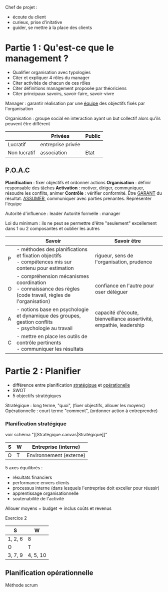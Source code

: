 Chef de projet :
- écoute du client
- curieux, prise d'initative
- guider, se mettre à la place des clients

# Partie 1 : Qu'est-ce que le management ?

- Qualifier organisation avec typologies
- Citer et expliquer 4 rôles du manager
- Citer activités de chacun de ces rôles
- Citer définitions management proposée par théoriciens
- Citer principaux savoirs, savoir-faire, savoir-vivre

Manager : garantir réalisation par une <u>équipe</u> des objectifs fixés par l'organisation

Organisation : groupe social en interaction ayant un but collectif alors qu'ils peuvent être différent


|              | Privées           | Public |
| ------------ | ----------------- | ------ |
| Lucratif     | entreprise privée |        |
| Non lucratif | association       | Etat   |

## P.O.A.C
**Planification** : fixer objectifs et ordonner actions
**Organisation** : définir responsable des tâches
**Activation** : motiver, diriger, communiquer, résoudre les conflits, animer
**Contrôle** : vérifier conformité. Être <u>GARANT</u> du résultat. <u>ASSUMER</u>, communiquer avec parties prenantes. Représenter l'équipe

Autorité d'influence : leader
Autorité formelle : manager

Loi du minimum : ils ne peut se permettre d'être "seulement" excellement dans 1 ou 2 composantes et oublier les autres

|     | Savoir                                                                                                        | Savoir être                                                        |
| --- | ------------------------------------------------------------------------------------------------------------- | ------------------------------------------------------------------ |
| P   | - méthodes des planifications et fixation objectifs<br>- compétences mis sur contenu pour estimation          | rigueur, sens de l'organisation, prudence                          |
| O   | - compréhension mécanismes coordination<br>- connaissance des règles (code travail, règles de l'organisation) | confiance en l'autre pour oser déléguer                            |
| A   | - notions base en psychologie et dynamique des groupes, gestion conflits<br>- psychologie au travail          | capacité d'écoute, bienveillance assertivité, empathie, leadership |
| C   | - mettre en place les outils de contrôle pertinents<br>- communiquer les résultats                            |                                                                    |

# Partie 2 : Planifier

- différence entre planification <u>stratégique</u> et <u>opérationelle</u>
- SWOT
- 5 objectifs stratégiques

Stratégique : long terme, "quoi", (fixer objectifs, allouer les moyens)
Opérationnelle : court terme "comment", (ordonner action à entreprendre)

### Planification stratégique
voir schéma "[[Stratégique.canvas|Stratégique]]"


| S   | W   | Entreprise (interne)    |
| --- | --- | ----------------------- |
| O   | T   | Environnement (externe) |

5 axes équilibrés :
- résultats financiers
- performance envers clients
- processus interne (dans lesquels l'entreprise doit exceller pour réussir)
- apprentissage organisationnelle
- soutenabilité de l'activité

Allouer moyens = budget
-> inclus coûts et revenus

Exercice 2

| S       | W        |
| ------- | -------- |
| 1, 2, 6 | 8        |
| O       | T        |
| 3, 7, 9 | 4, 5, 10 |

## Planification opérationnelle

Méthode scrum


